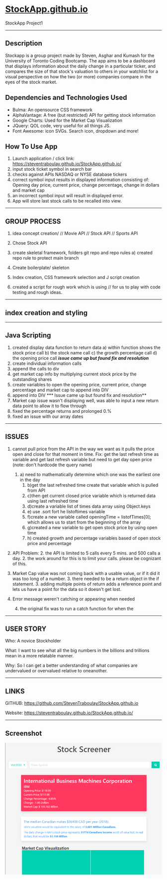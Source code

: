 # [StockApp.github.io](https://steventraboulay.github.io/StockApp.github.io/)
StockApp Project1

-------------
## Description

Stockapp is a group project made by Steven, Asghar and Kumash for the University of Toronto Coding Bootcamp. The app aims to be a dashboard that displays information about the daily change in a particular ticker, and compares the size of that stock's valuation to others in your watchlist for a visual perspective on how the two (or more) companies compare in the eyes of the stock market.


## Dependencies and Technologies Used

- Bulma: An opensource CSS framework
- AlphaVantage: A free (but restricted) API for getting stock information
- Google Charts: Used for the Market Cap Visualization
- JQuery: QOL code, very useful for all things JS.
- Font Awesome: icon SVGs. Search icon, dropdown and more!

How To Use App
-------------

1. Launch application /  click link: https://steventraboulay.github.io/StockApp.github.io/
2. input stock ticket symbol in search bar
3. checks against APIs NASDAQ or NYSE database tickers
4. correct symbol input results in displayed information consisting of: Opening day price, current price, change percentage, change in dollars and market cap
5. an incorrect symbol input will result in displayed error.
6. App will store last stock calls to be recalled into view. 

------------
GROUP PROCESS
-------------
1) idea concept creation/
    // Movie API
    // Stock API
    // Sports API

2) Chose Stock API

3) create skeletal framework, folders git repo and repo rules
    a) created repo rule to protect main branch
4) Create boilerplate/ skeleton
5) Index creation, CSS framework selection and J script creation
6) created a script for rough work which is using // for us to play with code testing and rough ideas. 


------------------------
index creation and styling
-------------------------


-------------
Java Scripting
-------------
1) created display data function to return data
    a) within function shows the stock price call
    b) the stock name call
    c) the growth percentage call
    d) the opening price call
    ***issue came up but found fix and resolution***
2) create individual information calls
3) append the calls to div
4) get market cap info  by multiplying current stock price by the outstanding shares
5) create variables to open the opening price, current price, change percentage and market cap to append into DIV
6) append into DIV
*** Issue came up but found fix and resolution**
7) Market cap issue wasn't displaying well, was able to input a new return data point to allow it to flow through
8) fixed the percentage returns and prolonged 0.%
9) fixed an issue with our array dates 





-------------
ISSUES
-------------

1) cannot pull price from the API in the way we want as it pulls the price open and close for that moment in time.
Fix: get the last refresh time as variable and get last refresh variable but need to get day open price
(note: don't hardcode the query name)
    1. a) need to mathematically determine which one was the earliest one in the day
        1. b)get the last refreshed time create that variable which is pulled from API
        1. c)then get current closed price variable which is returned data using last refreshed time
        1. d)create a variable list of times data array using Object.keys
        1. e) use .sort fort he listoftimes variable
        1. f)create a new variable called openingTime = listofTimes[0]; which allows us to start from the beginning of the array 
        1. g)created a new variable to get open stock price by using open time
        1. h) created growth and percentage variables based of open stock price and percentage
2) API Problem:
        2.  the API is limited to 5 calls every 5 mins. and 500 calls a day.
        2.  the work around for this is to limit your calls. please be cognizant of this. 

3) Market Cap value was not coming back with a usable value, or if it did it was too long of a number.
    3.  there needed to be a return object in the if statement. 
        3.  adding multiple points of return adds a reference point and lets us have a point for the data so it doesn't get lost. 

4)  Error message weren't catching or appearing when needed

    4. the original fix was to run a catch function for when the 

-------
USER STORY
-------
Who: A novice Stockholder

What: I want to see what all the big numbers in the billions and trillions mean in a more relatable manner.

Why: So I can get a better understanding of what companies are undervalued or overvalued relative to oneanother. 


----------
LINKS
----------
GITHUB: https://github.com/StevenTraboulay/StockApp.github.io

Website: https://steventraboulay.github.io/StockApp.github.io/

-------------
Screenshot
-------------

![Alt text](/assets/img/screenshot.PNG "Screenshot 1")
